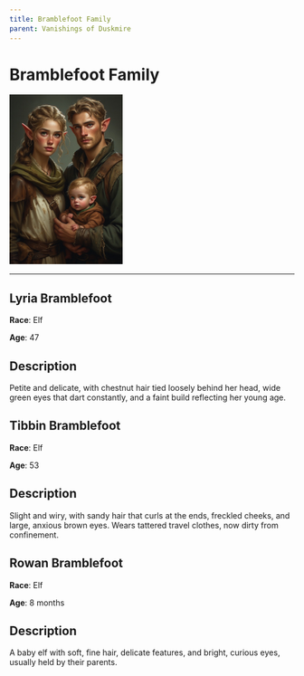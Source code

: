 ```yaml
---
title: Bramblefoot Family
parent: Vanishings of Duskmire
---
```


# Bramblefoot Family

<img src="Bramblefoot_Family.jpg" alt="Bramblefoot Family" height="300"/>

---

## Lyria Bramblefoot

**Race**: Elf

**Age**: 47

## Description

Petite and delicate, with chestnut hair tied loosely behind her head, wide green eyes that dart constantly, and a faint build reflecting her young age.

## Tibbin Bramblefoot

**Race**: Elf

**Age**: 53

## Description

Slight and wiry, with sandy hair that curls at the ends, freckled cheeks, and large, anxious brown eyes. Wears tattered travel clothes, now dirty from confinement.

## Rowan Bramblefoot

**Race**: Elf

**Age**: 8 months

## Description

A baby elf with soft, fine hair, delicate features, and bright, curious eyes, usually held by their parents.